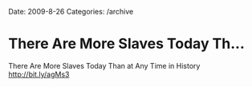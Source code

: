 Date: 2009-8-26
Categories: /archive

# There Are More Slaves Today Th...

There Are More Slaves Today Than at Any Time in History <a href="http://bit.ly/agMs3" rel="nofollow">http://bit.ly/agMs3</a>
